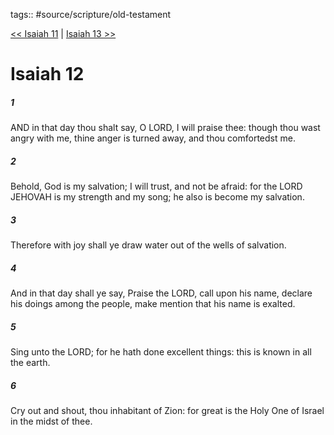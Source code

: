 tags:: #source/scripture/old-testament

[<< Isaiah 11](/old-testament/23_Isaiah/Isaiah_11.md) | [Isaiah 13 >>](/old-testament/23_Isaiah/Isaiah_13.md)

# Isaiah 12

##### 1

AND in that day thou shalt say, O LORD, I will praise thee: though thou wast angry with me, thine anger is turned away, and thou comfortedst me.

##### 2

Behold, God is my salvation; I will trust, and not be afraid: for the LORD JEHOVAH is my strength and my song; he also is become my salvation.

##### 3

Therefore with joy shall ye draw water out of the wells of salvation.

##### 4

And in that day shall ye say, Praise the LORD, call upon his name, declare his doings among the people, make mention that his name is exalted.

##### 5

Sing unto the LORD; for he hath done excellent things: this is known in all the earth.

##### 6

Cry out and shout, thou inhabitant of Zion: for great is the Holy One of Israel in the midst of thee.
